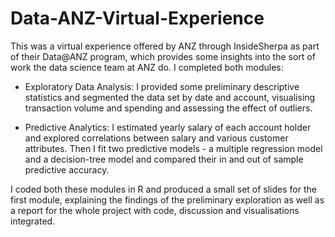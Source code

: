 # Data-ANZ-Virtual-Experience

This was a virtual experience offered by ANZ through InsideSherpa as part of their Data@ANZ program, which provides some insights into the sort of work the data science team at ANZ do. I completed both modules:

- Exploratory Data Analysis: I provided some preliminary descriptive statistics and segmented the data set by date and account, visualising transaction volume and spending and assessing the effect of outliers.

- Predictive Analytics: I estimated yearly salary of each account holder and explored correlations between salary and various customer attributes. Then I fit two predictive models - a multiple regression model and a decision-tree model and compared their in and out of sample predictive accuracy.

I coded both these modules in R and produced a small set of slides for the first module, explaining the findings of the preliminary exploration as well as a report for the whole project with code, discussion and visualisations integrated.
